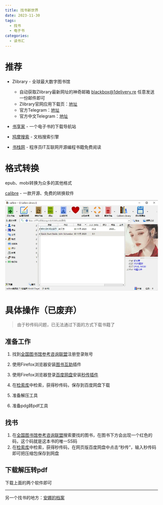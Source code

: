 ```yaml
---
title: 找书新世界
date: 2023-11-30
tags:
  - 找书
  - 电子书
categories:
  - 读书汇
---
```


# 推荐

- Zlibrary - 全球最大数字图书馆
  - 自动获取Zlibrary最新网址的神奇邮箱 [blackbox@1delivery.re](mailto:blackbox@1delivery.re) 任意发送一份邮件即可
  - Zlibrary官网应用下载页：[地址](https://zh.go-to-zlibrary.se)
  - 官方Telegram：[地址](https://t.me/zlibrary_official)
  - 官方中文Telegram：[地址](https://t.me/s/zlib_china_official)

- [书享家](https://www.shuxiangjia.cn) - 一个电子书的下载导航站

- [鸠摩搜索](https://www.jiumodiary.com/) - 文档搜索引擎

- [书栈网](https://www.bookstack.cn/) - 程序员IT互联网开源编程书籍免费阅读

# 格式转换

epub、mobi转换为众多的其他格式

[calibre](https://github.com/kovidgoyal/calibre/releases?page=1) - 一款开源、免费的转换软件

![](https://github.com/hfshaobing/picx-images-hosting/raw/master/20231130/calibre.65b1902fl200.webp)

# 具体操作（已废弃）

> 由于秒传码问题，已无法通过下面的方式下载书籍了

## 准备工作

1. 找到[全国图书馆参考咨询联盟](http://www.ucdrs.superlib.net)注册登录账号

2. 使用Firefox浏览器安装[图书互助](https://greasyfork.org/zh-CN/scripts/420751-%E5%9B%BE%E4%B9%A6%E4%BA%92%E5%8A%A9)插件
3. 使用Firefox浏览器登录[百度网盘](https://pan.baidu.com)安装[秒传插件](https://greasyfork.org/zh-CN/scripts/424574-%E7%A7%92%E4%BC%A0%E9%93%BE%E6%8E%A5%E6%8F%90%E5%8F%96)
4. 在[检索库](https://freembook.com)中检索，获得秒传码，保存到百度网盘下载
5. 准备解压工具
6. 准备pdg转pdf工具

## 找书

1. 在[全国图书馆参考咨询联盟](http://www.ucdrs.superlib.net)搜索要找的图书，在图书下方会出现一个红色的码，这个码就是这本书的唯一SS码
2. 在[检索库](https://freembook.com)中检索，获得秒传码，在网页版百度网盘中点击“秒传”，输入秒传码即可把压缩包保存到网盘

## 下载解压转pdf

下载上面的两个软件即可

***

另一个找书的地方：[安娜的档案](https://zh.annas-archive.org/)